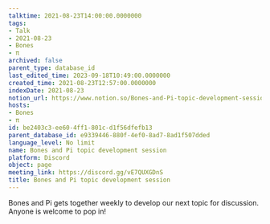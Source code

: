 ```yaml
---
talktime: 2021-08-23T14:00:00.0000000
tags:
- Talk
- 2021-08-23
- Bones
- π
archived: false
parent_type: database_id
last_edited_time: 2023-09-18T10:49:00.0000000
created_time: 2021-08-23T12:57:00.0000000
indexDate: 2021-08-23
notion_url: https://www.notion.so/Bones-and-Pi-topic-development-session-be2403c3ee604ff1801cd1f56dfefb13
hosts:
- Bones
- π
id: be2403c3-ee60-4ff1-801c-d1f56dfefb13
parent_database_id: e9339446-880f-4ef0-8ad7-8ad1f507dded
language_level: No limit
name: Bones and Pi topic development session
platform: Discord
object: page
meeting_link: https://discord.gg/vE7QUXGDnS
title: Bones and Pi topic development session
---
```


Bones and Pi gets together weekly to develop our next topic for discussion.
Anyone is welcome to pop in!











